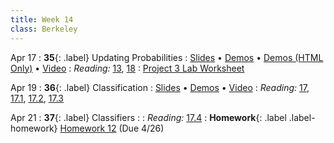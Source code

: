 ```yaml
---
title: Week 14
class: Berkeley
---
```


Apr 17
: **35**{: .label} Updating Probabilities
  : [Slides](https://docs.google.com/presentation/d/1vR3fV3mOyFIA7DLTVqMiaHgJOqpEW7dx0lhHci6MJwo/edit?usp=sharing) &#8226; [Demos](https://data8.datahub.berkeley.edu/hub/user-redirect/git-pull?repo=https%3A%2F%2Fgithub.com%2Fdata-8%2Fmaterials-sp23&urlpath=retro%2Ftree%2Fmaterials-sp23%2Flec%2Flec35.ipynb&branch=main) &#8226;  [Demos (HTML Only)](assets/demo_html/lec35.html) &#8226; [Video](https://youtu.be/l1KcSmWsvYU)
: *Reading:* [13](https://inferentialthinking.com/chapters/13/Estimation.html), [18](https://inferentialthinking.com/chapters/18/Updating_Predictions.html)
: [Project 3 Lab Worksheet](https://drive.google.com/file/d/1xUNZsMLZliYYUyNVWcfBsWwTMsY-KqE5/view?usp=sharing)

Apr 19
: **36**{: .label} Classification
  : [Slides](https://docs.google.com/presentation/d/1WYeYzzGc2_ZG2dqJuX-fkPUzpKO20jMcsk2AV6-yHNM/edit?usp=sharing) &#8226; [Demos](https://data8.datahub.berkeley.edu/hub/user-redirect/git-pull?repo=https%3A%2F%2Fgithub.com%2Fdata-8%2Fmaterials-sp23&urlpath=retro%2Ftree%2Fmaterials-sp23%2Flec%2Flec36.ipynb&branch=main) &#8226; [Video](https://youtu.be/FnbGyiKAk2g)
: *Reading:* [17](https://inferentialthinking.com/chapters/17/Classification.html), [17.1](https://inferentialthinking.com/chapters/17/1/Nearest_Neighbors.html), [17.2](https://inferentialthinking.com/chapters/17/2/Training_and_Testing.html), [17.3](https://inferentialthinking.com/chapters/17/3/Rows_of_Tables.html)

Apr 21
: **37**{: .label} Classifiers
  : <!--[Slides]#) &#8226; [Demos](#) &#8226; [Video](#)-->
: *Reading:* [17.4](https://inferentialthinking.com/chapters/17/4/Implementing_the_Classifier.html)
: **Homework**{: .label .label-homework} [Homework 12](https://data8.datahub.berkeley.edu/hub/user-redirect/git-pull?repo=https%3A%2F%2Fgithub.com%2Fdata-8%2Fmaterials-sp23&urlpath=retro%2Ftree%2Fmaterials-sp23%2F%2Fmaterials%2Fsp23%2Fhw%2Fhw12%2Fhw12.ipynb&branch=main) (Due 4/26)
